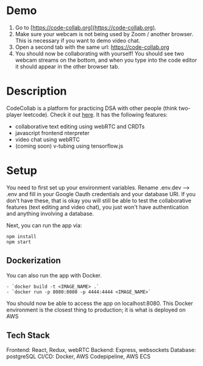 # Demo

1. Go to [https://code-collab.org](https://code-collab.org).
2. Make sure your webcam is not being used by Zoom / another browser. This is necessary if you want to demo video chat.
3. Open a second tab with the same url: https://code-collab.org
4. You should now be collaborating with yourself! You should see two webcam streams on the bottom, and when you type into the code editor it should appear in the other browser tab.

# Description

CodeCollab is a platform for practicing DSA with other people (think two-player leetcode). Check it out [here](https://code-collab.org). It has the following features:

- collaborative text editing using webRTC and CRDTs
- javascript frontend nterpreter
- video chat using webRTC
- (coming soon) v-tubing using tensorflow.js

# Setup

You need to first set up your environment variables. Rename .env.dev --> .env and fill in your Google Oauth credentials and your database URI. If you don't have these, that is okay you will still be able to test the collaborative features (text editing and video chat), you just won't have authentication and anything involving a database.

Next, you can run the app via:

```
npm install
npm start
```

## Dockerization

You can also run the app with Docker.

```
- `docker build -t <IMAGE_NAME> .`
- `docker run -p 8080:8080 -p 4444:4444 <IMAGE_NAME>`
```

You should now be able to access the app on localhost:8080. This Docker environment is the closest thing to production; it is what is deployed on AWS

## Tech Stack

Frontend: React, Redux, webRTC
Backend: Express, websockets
Database: postgreSQL
CI/CD: Docker, AWS Codepipeline, AWS ECS
